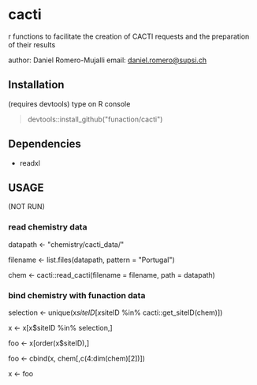 # cacti
r functions to facilitate the creation of CACTI requests and the preparation of their results

author: Daniel Romero-Mujalli
email:  daniel.romero@supsi.ch

## Installation
(requires devtools)
type on R console
> devtools::install_github("funaction/cacti")

## Dependencies
- readxl

## USAGE
(NOT RUN)
### read chemistry data

datapath <- "chemistry/cacti_data/"

filename <- list.files(datapath, pattern = "Portugal")

chem <- cacti::read_cacti(filename = filename, path = datapath)

### bind chemistry with funaction data

selection <- unique(x$siteID[x$siteID %in% cacti::get_siteID(chem)])

x <- x[x$siteID %in% selection,]

foo <- x[order(x$siteID),]

foo <- cbind(x, chem[,c(4:dim(chem)[2])])

x <- foo
